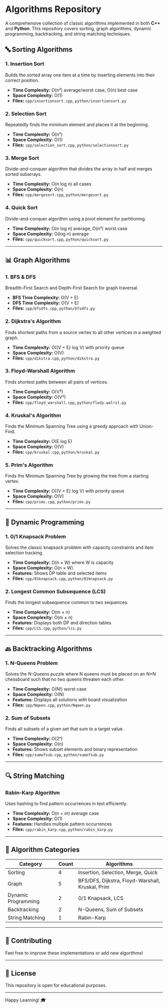 # Algorithms Repository

A comprehensive collection of classic algorithms implemented in both **C++** and **Python**. This repository covers sorting, graph algorithms, dynamic programming, backtracking, and string matching techniques.

## 🔤 Sorting Algorithms

### 1. **Insertion Sort**
Builds the sorted array one item at a time by inserting elements into their correct position.
- **Time Complexity:** O(n²) average/worst case, O(n) best case
- **Space Complexity:** O(1)
- **Files:** `cpp/insertionsort.cpp`, `python/insertionsort.py`

### 2. **Selection Sort**
Repeatedly finds the minimum element and places it at the beginning.
- **Time Complexity:** O(n²)
- **Space Complexity:** O(1)
- **Files:** `cpp/selection_sort.cpp`, `python/selectionsort.py`

### 3. **Merge Sort**
Divide-and-conquer algorithm that divides the array in half and merges sorted subarrays.
- **Time Complexity:** O(n log n) all cases
- **Space Complexity:** O(n)
- **Files:** `cpp/mergesort.cpp`, `python/mergesort.py`

### 4. **Quick Sort**
Divide-and-conquer algorithm using a pivot element for partitioning.
- **Time Complexity:** O(n log n) average, O(n²) worst case
- **Space Complexity:** O(log n) average
- **Files:** `cpp/quicksort.cpp`, `python/quicksort.py`

---

## 📊 Graph Algorithms

### 1. **BFS & DFS**
Breadth-First Search and Depth-First Search for graph traversal.
- **BFS Time Complexity:** O(V + E)
- **DFS Time Complexity:** O(V + E)
- **Files:** `cpp/bfsdfs.cpp`, `python/bfsdfs.py`

### 2. **Dijkstra's Algorithm**
Finds shortest paths from a source vertex to all other vertices in a weighted graph.
- **Time Complexity:** O((V + E) log V) with priority queue
- **Space Complexity:** O(V)
- **Files:** `cpp/dikstra.cpp`, `python/dikstra.py`

### 3. **Floyd-Warshall Algorithm**
Finds shortest paths between all pairs of vertices.
- **Time Complexity:** O(V³)
- **Space Complexity:** O(V²)
- **Files:** `cpp/floyd_warshall.cpp`, `python/flody.walrsl.py`

### 4. **Kruskal's Algorithm**
Finds the Minimum Spanning Tree using a greedy approach with Union-Find.
- **Time Complexity:** O(E log E)
- **Space Complexity:** O(V)
- **Files:** `cpp/kruskal.cpp`, `python/kruskal.py`

### 5. **Prim's Algorithm**
Finds the Minimum Spanning Tree by growing the tree from a starting vertex.
- **Time Complexity:** O((V + E) log V) with priority queue
- **Space Complexity:** O(V)
- **Files:** `cpp/prims.cpp`, `python/prims.py`

---

## 💾 Dynamic Programming

### 1. **0/1 Knapsack Problem**
Solves the classic knapsack problem with capacity constraints and item selection tracking.
- **Time Complexity:** O(n × W) where W is capacity
- **Space Complexity:** O(n × W)
- **Features:** Shows DP table and selected items
- **Files:** `cpp/01knapsack.cpp`, `python/01knapsack.py`

### 2. **Longest Common Subsequence (LCS)**
Finds the longest subsequence common to two sequences.
- **Time Complexity:** O(m × n)
- **Space Complexity:** O(m × n)
- **Features:** Displays both DP and direction tables
- **Files:** `cpp/LCS.cpp`, `python/lcs.py`

---

## 🔙 Backtracking Algorithms

### 1. **N-Queens Problem**
Solves the N-Queens puzzle where N queens must be placed on an N×N chessboard such that no two queens threaten each other.
- **Time Complexity:** O(N!) worst case
- **Space Complexity:** O(N)
- **Features:** Displays all solutions with board visualization
- **Files:** `cpp/Nqeen.cpp`, `python/Nqeen.py`

### 2. **Sum of Subsets**
Finds all subsets of a given set that sum to a target value.
- **Time Complexity:** O(2ⁿ)
- **Space Complexity:** O(n)
- **Features:** Shows subset elements and binary representation
- **Files:** `cpp/sumofsub.cpp`, `python/sumofsub.py`

---

## 🔍 String Matching

### **Rabin-Karp Algorithm**
Uses hashing to find pattern occurrences in text efficiently.
- **Time Complexity:** O(n + m) average case
- **Space Complexity:** O(1)
- **Features:** Handles multiple pattern occurrences
- **Files:** `cpp/rabin_karp.cpp`, `python/rabin_karp.py`

---

## 📝 Algorithm Categories

| Category | Count | Algorithms |
|----------|-------|-----------|
| Sorting | 4 | Insertion, Selection, Merge, Quick |
| Graph | 5 | BFS/DFS, Dijkstra, Floyd-Warshall, Kruskal, Prim |
| Dynamic Programming | 2 | 0/1 Knapsack, LCS |
| Backtracking | 2 | N-Queens, Sum of Subsets |
| String Matching | 1 | Rabin-Karp |

---

## 🤝 Contributing

Feel free to improve these implementations or add new algorithms!

---

## 📄 License

This repository is open for educational purposes.

---


Happy Learning! 🎓
